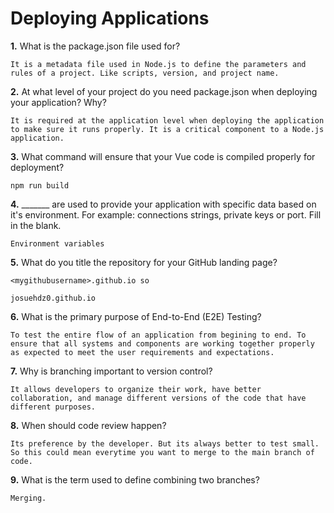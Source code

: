 # Deploying Applications

**1.** What is the package.json file used for?
<!-- enter you answer in the space below -->
```
It is a metadata file used in Node.js to define the parameters and rules of a project. Like scripts, version, and project name. 
``` 
**2.** At what level of your project do you need package.json when deploying your application? Why?
<!-- enter you answer in the space below -->
```
It is required at the application level when deploying the application to make sure it runs properly. It is a critical component to a Node.js application.
```
**3.** What command will ensure that your Vue code is compiled properly for deployment?
<!-- enter you answer in the space below -->
```
npm run build
```
**4.** _______ are used to provide your application with specific data based on it's environment. For example: connections strings, private keys or port. Fill in the blank.
<!-- enter you answer in the space below -->
```
Environment variables
```
**5.** What do you title the repository for your GitHub landing page?

<!-- enter you answer in the space below -->
```
<mygithubusername>.github.io so

josuehdz0.github.io
```
**6.** What is the primary purpose of End-to-End (E2E) Testing?
<!-- enter you answer in the space below -->
```
To test the entire flow of an application from begining to end. To ensure that all systems and components are working together properly as expected to meet the user requirements and expectations. 
```
**7.** Why is branching important to version control?
<!-- enter you answer in the space below -->
```
It allows developers to organize their work, have better collaboration, and manage different versions of the code that have different purposes. 
```
**8.** When should code review happen?
<!-- enter you answer in the space below -->
```
Its preference by the developer. But its always better to test small. So this could mean everytime you want to merge to the main branch of code. 
```
**9.** What is the term used to define combining two branches?
<!-- enter you answer in the space below -->
```
Merging. 
```
